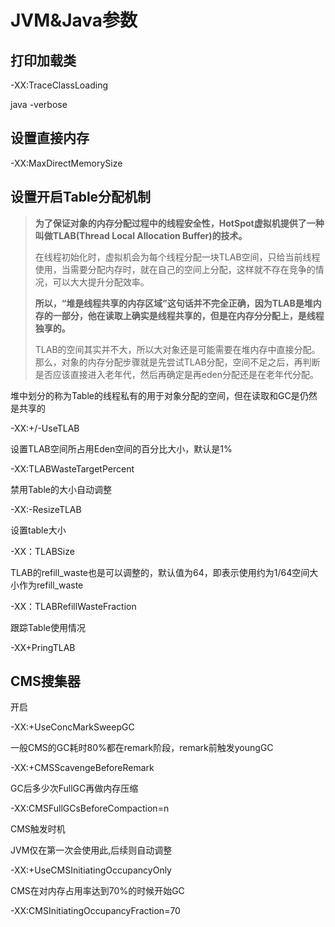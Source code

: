 # JVM&Java参数

## 打印加载类

-XX:TraceClassLoading

java -verbose

## 设置直接内存

 -XX:MaxDirectMemorySize

## 设置开启Table分配机制

> **为了保证对象的内存分配过程中的线程安全性，HotSpot虚拟机提供了一种叫做TLAB(Thread Local Allocation Buffer)的技术。**
>
> 在线程初始化时，虚拟机会为每个线程分配一块TLAB空间，只给当前线程使用，当需要分配内存时，就在自己的空间上分配，这样就不存在竞争的情况，可以大大提升分配效率。
>
> **所以，“堆是线程共享的内存区域”这句话并不完全正确，因为TLAB是堆内存的一部分，他在读取上确实是线程共享的，但是在内存分分配上，是线程独享的。**
>
> TLAB的空间其实并不大，所以大对象还是可能需要在堆内存中直接分配。那么，对象的内存分配步骤就是先尝试TLAB分配，空间不足之后，再判断是否应该直接进入老年代，然后再确定是再eden分配还是在老年代分配。

堆中划分的称为Table的线程私有的用于对象分配的空间，但在读取和GC是仍然是共享的

-XX:+/-UseTLAB

设置TLAB空间所占用Eden空间的百分比大小，默认是1%

-XX:TLABWasteTargetPercent

禁用Table的大小自动调整

-XX:-ResizeTLAB

设置table大小

-XX：TLABSize

TLAB的refill_waste也是可以调整的，默认值为64，即表示使用约为1/64空间大小作为refill_waste

-XX：TLABRefillWasteFraction

跟踪Table使用情况

-XX+PringTLAB

## CMS搜集器

开启

-XX:+UseConcMarkSweepGC

一般CMS的GC耗时80%都在remark阶段，remark前触发youngGC

-XX:+CMSScavengeBeforeRemark

GC后多少次FullGC再做内存压缩

-XX:CMSFullGCsBeforeCompaction=n

CMS触发时机

JVM仅在第一次会使用此,后续则自动调整

-XX:+UseCMSInitiatingOccupancyOnly

CMS在对内存占用率达到70%的时候开始GC

-XX:CMSInitiatingOccupancyFraction=70